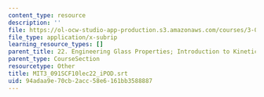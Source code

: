 ```yaml
---
content_type: resource
description: ''
file: https://ol-ocw-studio-app-production.s3.amazonaws.com/courses/3-091sc-introduction-to-solid-state-chemistry-fall-2010/94adaa9e70cb2acc58e6161bb3588887_MIT3_091SCF10lec22_iPOD.srt
file_type: application/x-subrip
learning_resource_types: []
parent_title: 22. Engineering Glass Properties; Introduction to Kinetics
parent_type: CourseSection
resourcetype: Other
title: MIT3_091SCF10lec22_iPOD.srt
uid: 94adaa9e-70cb-2acc-58e6-161bb3588887
---
```

